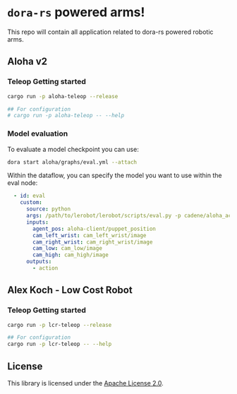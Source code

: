 # `dora-rs` powered arms!

This repo will contain all application related to dora-rs powered robotic arms.

## Aloha v2

### Teleop Getting started

```bash
cargo run -p aloha-teleop --release

## For configuration
# cargo run -p aloha-teleop -- --help
```

### Model evaluation

To evaluate a model checkpoint you can use:

```bash
dora start aloha/graphs/eval.yml --attach
```

Within the dataflow, you can specify the model you want to use within the eval node:
```yaml
  - id: eval
    custom:
      source: python
      args: /path/to/lerobot/lerobot/scripts/eval.py -p cadene/aloha_act_no_state_aloha_v2_static_dora_test_wrist_gripper eval.n_episodes=1 eval.batch_size=1 env.episode_length=20000
      inputs:
        agent_pos: aloha-client/puppet_position
        cam_left_wrist: cam_left_wrist/image
        cam_right_wrist: cam_right_wrist/image
        cam_low: cam_low/image
        cam_high: cam_high/image
      outputs:
        - action
```

## Alex Koch - Low Cost Robot

### Teleop Getting started

```bash
cargo run -p lcr-teleop --release

## For configuration
cargo run -p lcr-teleop -- --help
```

## License

This library is licensed under the [Apache License 2.0](./LICENSE).
